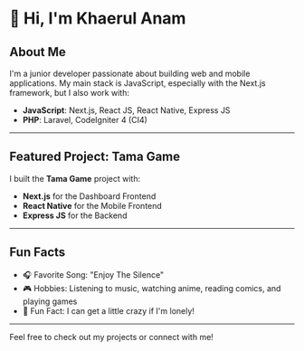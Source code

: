 # 👋 Hi, I'm Khaerul Anam

## About Me

I'm a junior developer passionate about building web and mobile applications. My main stack is JavaScript, especially with the Next.js framework, but I also work with:

- **JavaScript**: Next.js, React JS, React Native, Express JS
- **PHP**: Laravel, CodeIgniter 4 (CI4)

---

## Featured Project: Tama Game

I built the **Tama Game** project with:

- **Next.js** for the Dashboard Frontend
- **React Native** for the Mobile Frontend
- **Express JS** for the Backend

---

## Fun Facts

- 🎧 Favorite Song: "Enjoy The Silence"
- 🎮 Hobbies: Listening to music, watching anime, reading comics, and playing games
- 🤫 Fun Fact: I can get a little crazy if I'm lonely!

---

Feel free to check out my projects or connect with me!
